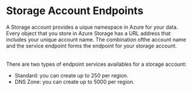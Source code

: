 # Storage Account Endpoints

A Storage account provides a uique namespace in Azure for your data. Every object that you store in Azure Storage has a URL address that includes your unique account name. The combination ofthe account name and the service endpoint forms the endpoint for your storage account.

######

There are two types of endpoint services availables for a storage account:
- Standard: you can create up to 250 per region.
- DNS Zone: you can create up to 5000 per region.
